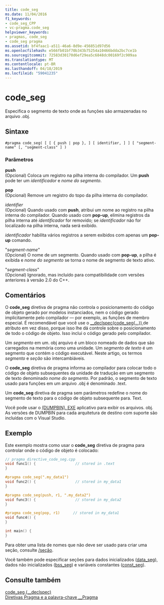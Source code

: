 ```yaml
---
title: code_seg
ms.date: 11/04/2016
f1_keywords:
- code_seg_CPP
- vc-pragma.code_seg
helpviewer_keywords:
- pragmas, code_seg
- code_seg pragma
ms.assetid: bf4faac1-a511-46a6-8d9e-456851d97d56
ms.openlocfilehash: e566fb01bf70b343b75254a10466bdda2bc7ce1b
ms.sourcegitcommit: 72583d30170d6ef29ea5c6848dc00169f2c909aa
ms.translationtype: MT
ms.contentlocale: pt-BR
ms.lasthandoff: 04/18/2019
ms.locfileid: "59041235"
---
```

# <a name="codeseg"></a>code_seg
Especifica o segmento de texto onde as funções são armazenadas no arquivo .obj.

## <a name="syntax"></a>Sintaxe

```
#pragma code_seg( [ [ { push | pop }, ] [ identifier, ] ] [ "segment-name" [, "segment-class" ] )
```

### <a name="parameters"></a>Parâmetros

**push**<br/>
(Opcional) Coloca um registro na pilha interna do compilador. Um **push** pode ter um *identificador* e *nome do segmento*.

**pop**<br/>
(Opcional) Remove um registro do topo da pilha interna do compilador.

*identifier*<br/>
(Opcional) Quando usado com **push**, atribui um nome ao registro na pilha interna do compilador. Quando usado com **pop-up**, elimina registros da pilha interna até *identificador* for removido; se *identificador* não for localizado na pilha interna, nada será exibido.

*identificador* habilita vários registros a serem exibidos com apenas um **pop-up** comando.

"*segment-name*"<br/>
(Opcional) O nome de um segmento. Quando usado com **pop-up**, a pilha é exibida e *nome do segmento* se torna o nome de segmento de texto ativo.

"*segment-class*"<br/>
(Opcional) Ignorado, mas incluído para compatibilidade com versões anteriores à versão 2.0 do C++.

## <a name="remarks"></a>Comentários

O **code_seg** diretiva de pragma não controla o posicionamento do código de objeto gerado por modelos instanciados, nem o código gerado implicitamente pelo compilador — por exemplo, as funções de membro especial. É recomendável que você use o [__declspec(code_seg(...)) ](../cpp/code-seg-declspec.md) de atributo em vez disso, porque isso lhe dá controle sobre o posicionamento de todo o código de objeto. Isso inclui o código gerado pelo compilador.

Um *segmento* em um. obj arquivo é um bloco nomeado de dados que são carregados na memória como uma unidade. Um *segmento de texto* é um segmento que contém o código executável. Neste artigo, os termos *segmento* e *seção* são intercambiáveis.

O **code_seg** diretiva de pragma informa ao compilador para colocar todo o código de objeto subsequentes da unidade de tradução em um segmento de texto denominado *nome do segmento*. Por padrão, o segmento de texto usado para funções em um arquivo .obj é denominado .text.

Um **code_seg** diretiva de pragma sem parâmetros redefine o nome do segmento de texto para o código de objeto subsequente para. Text.

Você pode usar o [(DUMPBIN). EXE](../build/reference/dumpbin-command-line.md) aplicativo para exibir os arquivos. obj. As versões de DUMPBIN para cada arquitetura de destino com suporte são incluídas com o Visual Studio.

## <a name="example"></a>Exemplo

Este exemplo mostra como usar o **code_seg** diretiva de pragma para controlar onde o código de objeto é colocado:

```cpp
// pragma_directive_code_seg.cpp
void func1() {                  // stored in .text
}

#pragma code_seg(".my_data1")
void func2() {                  // stored in my_data1
}

#pragma code_seg(push, r1, ".my_data2")
void func3() {                  // stored in my_data2
}

#pragma code_seg(pop, r1)      // stored in my_data1
void func4() {
}

int main() {
}
```

Para obter uma lista de nomes que não deve ser usado para criar uma seção, consulte [/seção](../build/reference/section-specify-section-attributes.md).

Você também pode especificar seções para dados inicializados ([data_seg](../preprocessor/data-seg.md)), dados não inicializados ([bss_seg](../preprocessor/bss-seg.md)) e variáveis constantes ([const_seg](../preprocessor/const-seg.md)).

## <a name="see-also"></a>Consulte também

[code_seg (__declspec)](../cpp/code-seg-declspec.md)<br/>
[Diretivas Pragma e a palavra-chave __Pragma](../preprocessor/pragma-directives-and-the-pragma-keyword.md)